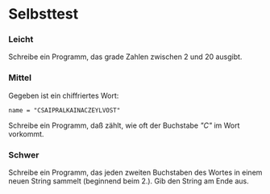 
# Selbsttest

### Leicht

Schreibe ein Programm, das grade Zahlen zwischen 2 und 20 ausgibt.

### Mittel

Gegeben ist ein chiffriertes Wort:

    name = "CSAIPRALKAINACZEYLVOST"

Schreibe ein Programm, daß zählt, wie oft der Buchstabe *"C"* im Wort vorkommt.

### Schwer

Schreibe ein Programm, das jeden zweiten Buchstaben des Wortes in einem neuen String sammelt (beginnend beim 2.). Gib den String am Ende aus.
